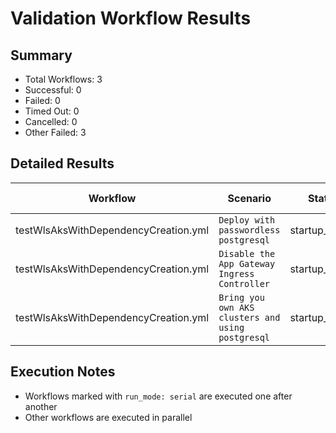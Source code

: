 # Validation Workflow Results

## Summary
- Total Workflows: 3
- Successful: 0
- Failed: 0
- Timed Out: 0
- Cancelled: 0
- Other Failed: 3

## Detailed Results

| Workflow | Scenario | Status | Duration | Run URL |
|----------|----------|---------|-----------|----------|
| testWlsAksWithDependencyCreation.yml | `Deploy with passwordless postgresql` | startup_failure | 0h:0m:0s | [View Run](https://github.com/oracle/weblogic-azure/actions/runs/17200609209) |
| testWlsAksWithDependencyCreation.yml | `Disable the App Gateway Ingress Controller` | startup_failure | 0h:0m:0s | [View Run](https://github.com/oracle/weblogic-azure/actions/runs/17200611191) |
| testWlsAksWithDependencyCreation.yml | `Bring you own AKS clusters and using postgresql` | startup_failure | 0h:0m:0s | [View Run](https://github.com/oracle/weblogic-azure/actions/runs/17200614442) |


## Execution Notes
- Workflows marked with `run_mode: serial` are executed one after another
- Other workflows are executed in parallel
